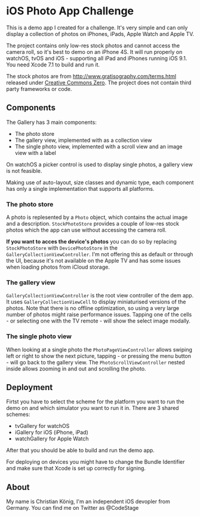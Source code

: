 
# iOS Photo App Challenge

This is a demo app I created for a challenge. It's very simple and can only display a collection of photos on iPhones, iPads, Apple Watch and Apple TV.

The project contains only low-res stock photos and cannot access the camera roll, so it's best to demo on an iPhone 4S. It will run properly on watchOS, tvOS and iOS - supporting all iPad and iPhones running iOS 9.1. You need Xcode 7.1 to build and run it.

The stock photos are from <http://www.gratisography.com/terms.html> released under [Creative Commons Zero](http://creativecommons.org/publicdomain/zero/1.0/). The project does not contain third party frameworks or code.

## Components

The Gallery has 3 main components:

* The photo store
* The gallery view, implemented with as a collection view
* The single photo view, implemented with a scroll view and an image view with a label

On watchOS a picker control is used to display single photos, a gallery view is not feasible.

Making use of auto-layout, size classes and dynamic type, each component has only a single implementation that supports all platforms.


### The photo store
A photo is replesented by a `Photo` object, which contains the actual image and a description. `StockPhotoStore` provides a couple of low-res stock photos which the app can use without accessing the camera roll.

**If you want to acces the device's photos** you can do so by replacing `StockPhotoStore` with `DevicePhotoStore` in the `GalleryCollectionViewController`. I'm not offering this as default or through the UI, because it's not available on the Apple TV and has some issues when loading photos from iCloud storage.


### The gallery view
`GalleryCollectionViewController` is the root view controller of the dem app. It uses `GalleryCollectionViewCell` to display miniaturised versions of the photos. Note that there is no offline optimization, so using a very large number of photos might raise performance issues. Tapping one of the cells - or selecting one with the TV remote - will show the select image modally.

### The single photo view
When looking at a single photo the `PhotoPageViewController` allows swiping left or right to show the next picture, tapping - or pressing the menu button - will go back to the gallery view. The `PhotoScrollViewController` nested inside allows zooming in and out and scrolling the photo.

## Deployment
Firtst you have to select the scheme for the platform you want to run the demo on and which simulator you want to run it in. There are 3 shared schemes: 

* tvGallery for watchOS
* iGallery for iOS (iPhone, iPad)
* watchGallery for Apple Watch

After that you should be able to build and run the demo app.

For deploying on devices you might have to change the Bundle Identifier and make sure that Xcode is set up correctly for signing.

## About
My name is Christian König, I'm an independent iOS devopler from Germany. You can find me on Twitter as @CodeStage
